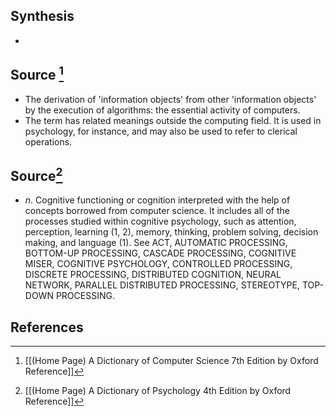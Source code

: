 ## Synthesis
- 
## Source [^1]
- The derivation of 'information objects' from other 'information objects' by the execution of algorithms: the essential activity of computers.
- The term has related meanings outside the computing field. It is used in psychology, for instance, and may also be used to refer to clerical operations.
## Source[^2]
- $n$. Cognitive functioning or cognition interpreted with the help of concepts borrowed from computer science. It includes all of the processes studied within cognitive psychology, such as attention, perception, learning (1, 2), memory, thinking, problem solving, decision making, and language (1). See ACT, AUTOMATIC PROCESSING, BOTTOM-UP PROCESSING, CASCADE PROCESSING, COGNITIVE MISER, COGNITIVE PSYCHOLOGY, CONTROLLED PROCESSING, DISCRETE PROCESSING, DISTRIBUTED COGNITION, NEURAL NETWORK, PARALLEL DISTRIBUTED PROCESSING, STEREOTYPE, TOP-DOWN PROCESSING.
## References

[^1]: [[(Home Page) A Dictionary of Computer Science 7th Edition by Oxford Reference]]
[^2]: [[(Home Page) A Dictionary of Psychology 4th Edition by Oxford Reference]]